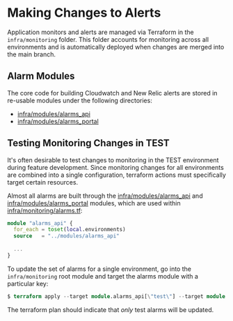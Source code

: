 # Making Changes to Alerts

Application monitors and alerts are managed via Terraform in the `infra/monitoring` folder. This folder accounts for monitoring across all environments and is automatically deployed when changes are merged into the main branch.

## Alarm Modules

The core code for building Cloudwatch and New Relic alerts are stored in re-usable modules under the following directories:

- [infra/modules/alarms_api](../../infra/modules/alarms_api)
- [infra/modules/alarms_portal](../../infra/modules/alarms_portal)

## Testing Monitoring Changes in TEST

It's often desirable to test changes to monitoring in the TEST environment during feature development. Since monitoring changes for all environments are combined into a single configuration, terraform actions must specifically target certain resources.

Almost all alarms are built through the [infra/modules/alarms_api](../../infra/modules/alarms_api) and [infra/modules/alarms_portal](../../infra/modules/alarms_portal) modules, which are used within [infra/monitoring/alarms.tf](../../infra/monitoring/alarms.tf):

```tf
module "alarms_api" {
  for_each = toset(local.environments)
  source   = "../modules/alarms_api"
  
  ...
}
```

To update the set of alarms for a single environment, go into the `infra/monitoring` root module and target the alarms module with a particular key:

```tf
$ terraform apply --target module.alarms_api[\"test\"] --target module.alarms_portal[\"test\"]
```

The terraform plan should indicate that _only_ test alarms will be updated.
